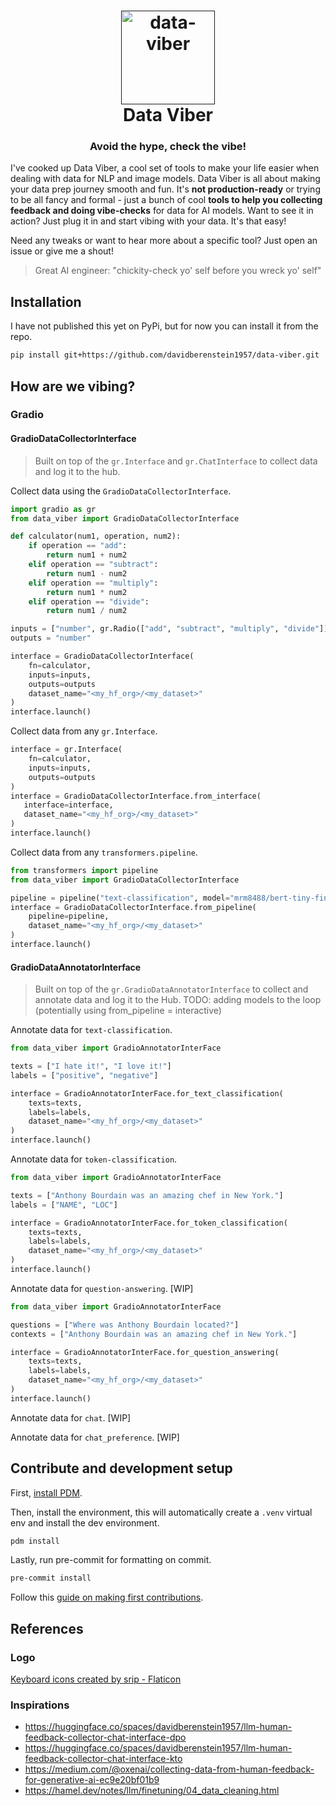 <h1 align="center">
  <a href=""><img src="https://cdn-icons-png.flaticon.com/512/2091/2091395.png" alt="data-viber" width="150"></a>
  <br>
  Data Viber
  <br>
</h1>

<h3 align="center">Avoid the hype, check the vibe!</h2>

I've cooked up Data Viber, a cool set of tools to make your life easier when dealing with data for NLP and image models. Data Viber is all about making your data prep journey smooth and fun. It's **not production-ready** or trying to be all fancy and formal - just a bunch of cool **tools to help you collecting feedback and doing vibe-checks** for data for AI models. Want to see it in action? Just plug it in and start vibing with your data. It's that easy!

Need any tweaks or want to hear more about a specific tool? Just open an issue or give me a shout!

> Great AI engineer: "chickity-check yo' self before you wreck yo' self"

## Installation

I have not published this yet on PyPi, but for now you can install it from the repo.

```bash
pip install git+https://github.com/davidberenstein1957/data-viber.git
```

## How are we vibing?

### Gradio

#### GradioDataCollectorInterface

> Built on top of the `gr.Interface` and `gr.ChatInterface` to collect data and log it to the hub.

Collect data using the `GradioDataCollectorInterface`.

```python
import gradio as gr
from data_viber import GradioDataCollectorInterface

def calculator(num1, operation, num2):
    if operation == "add":
        return num1 + num2
    elif operation == "subtract":
        return num1 - num2
    elif operation == "multiply":
        return num1 * num2
    elif operation == "divide":
        return num1 / num2

inputs = ["number", gr.Radio(["add", "subtract", "multiply", "divide"]), "number"]
outputs = "number"

interface = GradioDataCollectorInterface(
    fn=calculator,
    inputs=inputs,
    outputs=outputs
    dataset_name="<my_hf_org>/<my_dataset>"
)
interface.launch()
```

Collect data from any `gr.Interface`.

```python
interface = gr.Interface(
    fn=calculator,
    inputs=inputs,
    outputs=outputs
)
interface = GradioDataCollectorInterface.from_interface(
   interface=interface,
   dataset_name="<my_hf_org>/<my_dataset>"
)
interface.launch()
```

Collect data from any `transformers.pipeline`.

```python
from transformers import pipeline
from data_viber import GradioDataCollectorInterface

pipeline = pipeline("text-classification", model="mrm8488/bert-tiny-finetuned-sms-spam-detection")
interface = GradioDataCollectorInterface.from_pipeline(
    pipeline=pipeline,
    dataset_name="<my_hf_org>/<my_dataset>"
)
interface.launch()
```

#### GradioDataAnnotatorInterface

> Built on top of the `gr.GradioDataAnnotatorInterface` to collect and annotate data and log it to the Hub.
> TODO: adding models to the loop (potentially using from_pipeline = interactive)

Annotate data for `text-classification`.

```python
from data_viber import GradioAnnotatorInterFace

texts = ["I hate it!", "I love it!"]
labels = ["positive", "negative"]

interface = GradioAnnotatorInterFace.for_text_classification(
    texts=texts,
    labels=labels,
    dataset_name="<my_hf_org>/<my_dataset>"
)
interface.launch()
```

Annotate data for `token-classification`.

```python
from data_viber import GradioAnnotatorInterFace

texts = ["Anthony Bourdain was an amazing chef in New York."]
labels = ["NAME", "LOC"]

interface = GradioAnnotatorInterFace.for_token_classification(
    texts=texts,
    labels=labels,
    dataset_name="<my_hf_org>/<my_dataset>"
)
interface.launch()
```

Annotate data for `question-answering`. [WIP]

```python
from data_viber import GradioAnnotatorInterFace

questions = ["Where was Anthony Bourdain located?"]
contexts = ["Anthony Bourdain was an amazing chef in New York."]

interface = GradioAnnotatorInterFace.for_question_answering(
    texts=texts,
    labels=labels,
    dataset_name="<my_hf_org>/<my_dataset>"
)
interface.launch()
```

Annotate data for `chat`. [WIP]

Annotate data for `chat_preference`. [WIP]

## Contribute and development setup

First, [install PDM](https://pdm-project.org/latest/#installation).

Then, install the environment, this will automatically create a `.venv` virtual env and install the dev environment.

```bash
pdm install
```

Lastly, run pre-commit for formatting on commit.

```bash
pre-commit install
```

Follow this [guide on making first contributions](https://github.com/firstcontributions/first-contributions?tab=readme-ov-file#first-contributions).

## References

### Logo

<a href="https://www.flaticon.com/free-icons/keyboard" title="keyboard icons">Keyboard icons created by srip - Flaticon</a>

### Inspirations

- https://huggingface.co/spaces/davidberenstein1957/llm-human-feedback-collector-chat-interface-dpo
- https://huggingface.co/spaces/davidberenstein1957/llm-human-feedback-collector-chat-interface-kto
- https://medium.com/@oxenai/collecting-data-from-human-feedback-for-generative-ai-ec9e20bf01b9
- https://hamel.dev/notes/llm/finetuning/04_data_cleaning.html

